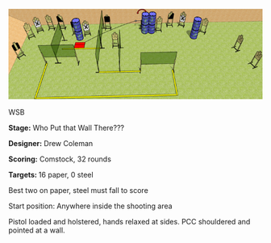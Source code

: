 ![Who Put that Wall There???](Stage%20Design.png)

WSB

<b>Stage:</b> Who Put that Wall There???

<b>Designer:</b> Drew Coleman

<b>Scoring:</b> Comstock, 32 rounds

<b>Targets: </b>16 paper, 0 steel

Best two on paper, steel must fall to score

Start position: Anywhere inside the shooting area

Pistol loaded and holstered, hands relaxed at sides. PCC shouldered and pointed at a wall.
